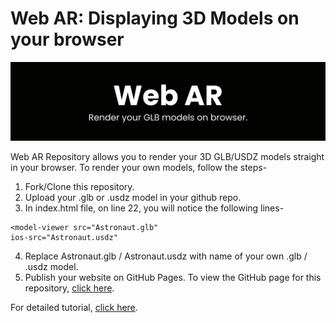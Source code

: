 # Web AR: Displaying 3D Models on your browser
![banner](https://raw.githubusercontent.com/lightlessdays/remotehost/main/galaxyshooter2d/Your%20paragraph%20text.png)

Web AR Repository allows you to render your 3D GLB/USDZ models straight in your browser. To render your own models, follow the steps-

1. Fork/Clone this repository.
2. Upload your .glb or .usdz model in your github repo.
3. In index.html file, on line 22, you will notice the following lines-
```
<model-viewer src="Astronaut.glb"                  
ios-src="Astronaut.usdz"
```
4. Replace Astronaut.glb / Astronaut.usdz with name of your own .glb / .usdz model.
5. Publish your website on GitHub Pages. To view the GitHub page for this repository, [click here](https://lightlessdays.github.io/web-ar).

For detailed tutorial, [click here](https://lightlessdays.medium.com/how-to-create-and-deploy-your-own-webar-within-5-minutes-4aa2e0278b81?source=friends_link&sk=dc2bd6b438496a9cc38e6b9d95656083).
